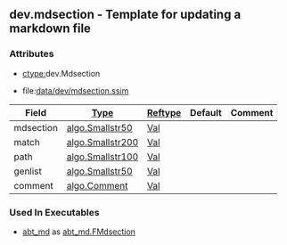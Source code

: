 ## dev.mdsection - Template for updating a markdown file


### Attributes
<a href="#attributes"></a>
<!-- dev.mdmark  mdmark:MDSECTION  state:BEG_AUTO  param:Attributes -->
* [ctype:](/txt/ssimdb/dmmeta/ctype.md)dev.Mdsection

* file:[data/dev/mdsection.ssim](/data/dev/mdsection.ssim)

|Field|[Type](/txt/ssimdb/dmmeta/ctype.md)|[Reftype](/txt/ssimdb/dmmeta/reftype.md)|Default|Comment|
|---|---|---|---|---|
|mdsection|[algo.Smallstr50](/txt/protocol/algo/README.md#algo-smallstr50)|[Val](/txt/exe/amc/reftypes.md#val)|||
|match|[algo.Smallstr200](/txt/protocol/algo/README.md#algo-smallstr200)|[Val](/txt/exe/amc/reftypes.md#val)|||
|path|[algo.Smallstr100](/txt/protocol/algo/README.md#algo-smallstr100)|[Val](/txt/exe/amc/reftypes.md#val)|||
|genlist|[algo.Smallstr50](/txt/protocol/algo/README.md#algo-smallstr50)|[Val](/txt/exe/amc/reftypes.md#val)|||
|comment|[algo.Comment](/txt/protocol/algo/Comment.md)|[Val](/txt/exe/amc/reftypes.md#val)|||

<!-- dev.mdmark  mdmark:MDSECTION  state:END_AUTO  param:Attributes -->

### Used In Executables
<a href="#used-in-executables"></a>
<!-- dev.mdmark  mdmark:MDSECTION  state:BEG_AUTO  param:ImdbUses -->

* [abt_md](/txt/exe/abt_md/internals.md) as [abt_md.FMdsection](/txt/exe/abt_md/internals.md#abt_md-fmdsection)

<!-- dev.mdmark  mdmark:MDSECTION  state:END_AUTO  param:ImdbUses -->

